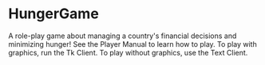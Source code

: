 # HungerGame
A role-play game about managing a country's financial decisions and minimizing hunger!
See the Player Manual to learn how to play.
To play with graphics, run the Tk Client. To play without graphics, use the Text Client.
